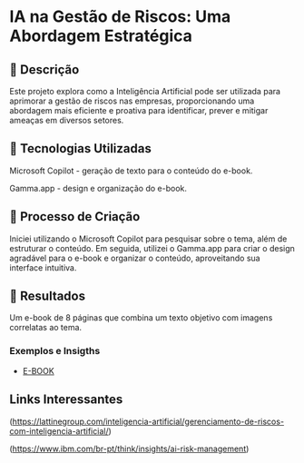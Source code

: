 # IA na Gestão de Riscos: Uma Abordagem Estratégica

## 📒 Descrição
Este projeto explora como a Inteligência Artificial pode ser utilizada para aprimorar a gestão de riscos nas empresas, proporcionando uma abordagem mais eficiente e proativa para identificar, prever e mitigar ameaças em diversos setores.

## 🤖 Tecnologias Utilizadas
Microsoft Copilot - geração de texto para o conteúdo do e-book.

Gamma.app - design e organização do e-book.

## 🧐 Processo de Criação
Iniciei utilizando o Microsoft Copilot para pesquisar sobre o tema, além de estruturar o conteúdo. Em seguida, utilizei o Gamma.app para criar o design agradável para o e-book e organizar o conteúdo, aproveitando sua interface intuitiva.

## 🚀 Resultados
Um e-book de 8 páginas que combina um texto objetivo com imagens correlatas ao tema.

### Exemplos e Insigths

- [E-BOOK](https://gamma.app/docs/IA-na-Gestao-de-Riscos-Uma-Abordagem-Estrategica-f8txqubs1gg9m76)

## Links Interessantes

(https://lattinegroup.com/inteligencia-artificial/gerenciamento-de-riscos-com-inteligencia-artificial/)

(https://www.ibm.com/br-pt/think/insights/ai-risk-management)
